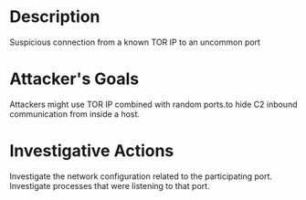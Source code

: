 # Description
Suspicious connection from a known TOR IP to an uncommon port
# Attacker's Goals
Attackers might use TOR IP combined with random ports.to hide C2 inbound communication from inside a host.
# Investigative Actions
Investigate the network configuration related to the participating port. Investigate processes that were listening to that port.
